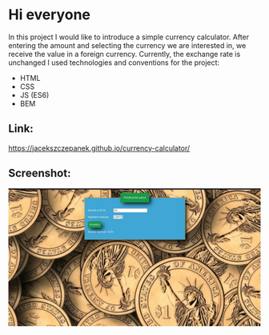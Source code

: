 # Hi everyone

In this project I would like to introduce a simple currency calculator.
After entering the amount and selecting the currency we are interested in, we receive the value in a foreign currency.
Currently, the exchange rate is unchanged
I used technologies and conventions for the project: 
- HTML
- CSS
- JS (ES6)
- BEM

## Link:


https://jacekszczepanek.github.io/currency-calculator/

## Screenshot:
![screen](https://raw.githubusercontent.com/JacekSzczepanek/currency-calculator/main/screenshots/screen.jpg)